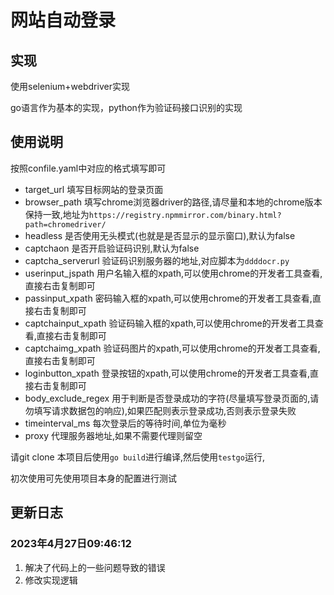 # 网站自动登录

## 实现

使用selenium+webdriver实现

go语言作为基本的实现，python作为验证码接口识别的实现

## 使用说明
按照confile.yaml中对应的格式填写即可
- target_url 填写目标网站的登录页面
- browser_path 填写chrome浏览器driver的路径,请尽量和本地的chrome版本保持一致,地址为`https://registry.npmmirror.com/binary.html?path=chromedriver/`
- headless 是否使用无头模式(也就是是否显示的显示窗口),默认为false
- captchaon 是否开启验证码识别,默认为false
- captcha_serverurl 验证码识别服务器的地址,对应脚本为`ddddocr.py`
- userinput_jspath 用户名输入框的xpath,可以使用chrome的开发者工具查看,直接右击复制即可
- passinput_xpath 密码输入框的xpath,可以使用chrome的开发者工具查看,直接右击复制即可
- captchainput_xpath 验证码输入框的xpath,可以使用chrome的开发者工具查看,直接右击复制即可
- captchaimg_xpath 验证码图片的xpath,可以使用chrome的开发者工具查看,直接右击复制即可
- loginbutton_xpath 登录按钮的xpath,可以使用chrome的开发者工具查看,直接右击复制即可
- body_exclude_regex 用于判断是否登录成功的字符(尽量填写登录页面的,请勿填写请求数据包的响应),如果匹配则表示登录成功,否则表示登录失败
- timeinterval_ms 每次登录后的等待时间,单位为毫秒
- proxy 代理服务器地址,如果不需要代理则留空

请git clone 本项目后使用`go build`进行编译,然后使用`testgo`运行,

初次使用可先使用项目本身的配置进行测试

## 更新日志

### 2023年4月27日09:46:12

1. 解决了代码上的一些问题导致的错误
2. 修改实现逻辑